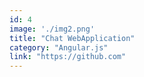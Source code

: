 ```yaml
---
id: 4
image: './img2.png'
title: "Chat WebApplication"
category: "Angular.js"
link: "https://github.com"
---
```

